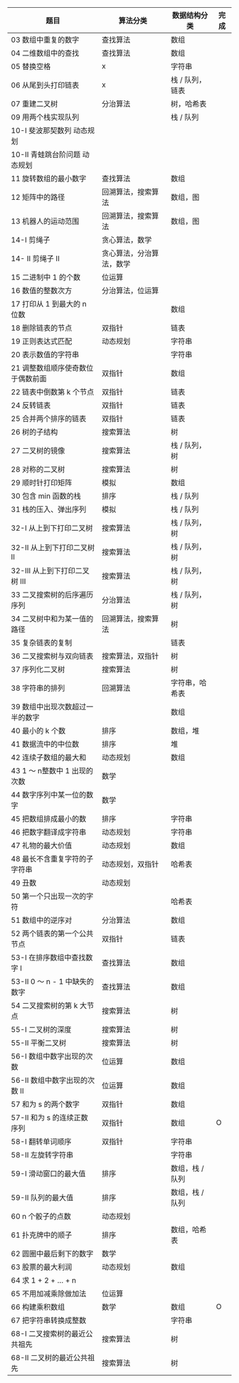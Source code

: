 题目  |	算法分类 |	数据结构分类| 完成
-----|-----|-----|-----
03 数组中重复的数字 	| 查找算法 |	数组
04 二维数组中的查找 	| 查找算法 |	数组
05 替换空格 		| x | 字符串
06 从尾到头打印链表 		|x|栈 / 队列，链表
07 重建二叉树 	|分治算法 	|树，哈希表
09 用两个栈实现队列 		||栈 / 队列
10-I 斐波那契数列 	动态规划|| 	
10-II 青蛙跳台阶问题 	动态规划|| 	
11 旋转数组的最小数字 |	查找算法 |	数组
12 矩阵中的路径 	|回溯算法，搜索算法 	|数组，图
13 机器人的运动范围 	|回溯算法，搜索算法 	|数组，图
14-I 剪绳子 	|贪心算法，数学| 	
14- II 剪绳子 II 	|贪心算法，分治算法，数学 	|
15 二进制中 1 的个数 	|位运算 	|
16 数值的整数次方 	|分治算法，位运算 |	
17 打印从 1 到最大的 n 位数 ||		数组
18 删除链表的节点 	|双指针 |	链表
19 正则表达式匹配 	|动态规划 |	字符串
20 表示数值的字符串 	||	字符串
21 调整数组顺序使奇数位于偶数前面 	|双指针| 	数组
22 链表中倒数第 k 个节点 	|双指针 	|链表
24 反转链表 	|双指针 	|链表
25 合并两个排序的链表 	|双指针 	|链表
26 树的子结构 	|搜索算法 |	树
27 二叉树的镜像 	|搜索算法 	|栈 / 队列，树
28 对称的二叉树 	|搜索算法 |	树
29 顺时针打印矩阵 	|模拟 |	数组
30 包含 min 函数的栈 	|排序 |	栈 / 队列
31 栈的压入、弹出序列 |	模拟 |	栈 / 队列
32-I 从上到下打印二叉树 	|搜索算法 |	栈 / 队列，树
32-II 从上到下打印二叉树 II 	|搜索算法 |	栈 / 队列，树
32-III 从上到下打印二叉树 III |	搜索算法 	|栈 / 队列，树
33 二叉搜索树的后序遍历序列 	|分治算法 	|栈 / 队列，树
34 二叉树中和为某一值的路径 	|回溯算法，搜索算法 	|树
35 复杂链表的复制 		||链表
36 二叉搜索树与双向链表 	|搜索算法，双指针| 	树
37 序列化二叉树 	|搜索算法| 	树
38 字符串的排列 	|回溯算法 |	字符串，哈希表
39 数组中出现次数超过一半的数字 ||		数组
40 最小的 k 个数 	|排序 |	数组，堆
41 数据流中的中位数 	|排序 |	堆
42 连续子数组的最大和 	|动态规划| 	数组
43 1 ～ n整数中 1 出现的次数 |	数学 	|
44 数字序列中某一位的数字 	|数学 	|
45 把数组排成最小的数 |	排序 	|字符串
46 把数字翻译成字符串 |	动态规划 	|字符串
47 礼物的最大价值 	|动态规划 |	数组
48 最长不含重复字符的子字符串 |	动态规划，双指针 |	哈希表
49 丑数 	|动态规划 	|
50 第一个只出现一次的字符 	||	哈希表
51 数组中的逆序对 	|分治算法 |	数组
52 两个链表的第一个公共节点 	|双指针 	|链表
53-I 在排序数组中查找数字 I 	|查找算法 |	数组
53-II 0 ～ n - 1 中缺失的数字 |	查找算法 |	数组
54 二叉搜索树的第 k 大节点 |	搜索算法 |	树
55-I 二叉树的深度 |	搜索算法 	|树
55-II 平衡二叉树 	|搜索算法 |	树
56-I 数组中数字出现的次数 |	位运算 |	数组
56-II 数组中数字出现的次数 II |	位运算 |	数组
57 和为 s 的两个数字 	|双指针 |	数组
57-II 和为 s 的连续正数序列 |	双指针 |	数组|O
58-I 翻转单词顺序 |	双指针 |	字符串
58-II 左旋转字符串 	|	|字符串
59-I 滑动窗口的最大值 |	排序 |	数组，栈 / 队列
59-II 队列的最大值 |	排序 |	数组，栈 / 队列
60 n 个骰子的点数 |	动态规划 |	
61 扑克牌中的顺子 |	排序 |	数组，哈希表
62 圆圈中最后剩下的数字 |	数学 	|
63 股票的最大利润 |	动态规划 |	数组
64 求 1 + 2 + … + n 		||
65 不用加减乘除做加法 |	位运算 	|
66 构建乘积数组 |	数学 |	数组|O
67 把字符串转换成整数 		||字符串
68-I 二叉搜索树的最近公共祖先 |	搜索算法 |	树
68-II 二叉树的最近公共祖先 |	搜索算法 |	树

